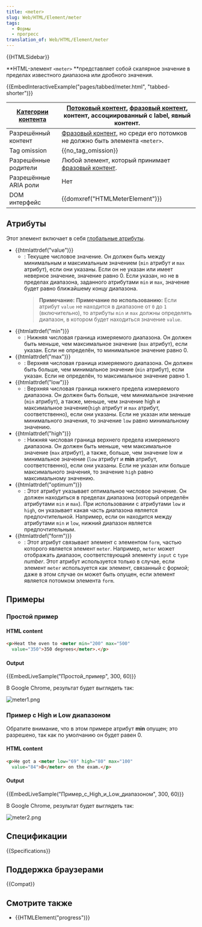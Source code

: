```yaml
---
title: <meter>
slug: Web/HTML/Element/meter
tags:
  - Формы
  - прогресс
translation_of: Web/HTML/Element/meter
---
```


{{HTMLSidebar}}

**HTML-элемент `<meter>` **представляет собой скалярное значение в пределах известного диапазона или дробного значения.

{{EmbedInteractiveExample("pages/tabbed/meter.html", "tabbed-shorter")}}

| [Категории контента](/ru/docs/HTML/Content_categories) | [Потоковый контент](/ru/docs/Web/HTML/Content_categories#Flow_content), [фразовый контент](/ru/docs/Web/HTML/Content_categories#Phrasing_content), контент, ассоциированный с label, явный контент. |
| ------------------------------------------------------ | --------------------------------------------------------------------------------------------------------------------------------------------------------------------------------------------------- |
| Разрешённый контент                                    | [Фразовый контент](/ru/docs/Web/HTML/Content_categories#Phrasing_content), но среди его потомков не должно быть элемента `<meter>`.                                                                 |
| Tag omission                                           | {{no_tag_omission}}                                                                                                                                                                            |
| Разрешённые родители                                   | Любой элемент, который принимает [фразовый контент](/ru/docs/Web/HTML/Content_categories#Phrasing_content).                                                                                         |
| Разрешённые ARIA роли                                  | Нет                                                                                                                                                                                                 |
| DOM интерфейс                                          | {{domxref("HTMLMeterElement")}}                                                                                                                                                            |

## Атрибуты

Этот элемент включает в себя [глобальные атрибуты](/ru/docs/Web/HTML/Global_attributes).

- {{htmlattrdef("value")}}
  - : Текущее числовое значение. Он должен быть между минимальным и максимальным значением (`min` атрибут и `max` атрибут), если они указаны. Если он не указан или имеет неверное значение, значение равно 0. Если указан, но не в пределах диапазона, заданного атрибутами `min` и `max`, значение будет равно ближайшему концу диапазона.
    > **Примечание:** **Примечание по использованию:** Если атрибут `value` не находится в диапазоне от `0` до `1` (включительно), то атрибуты `min` и `max` должны определять диапазон, в котором будет находиться значение `value`.
- {{htmlattrdef("min")}}
  - : Нижняя числовая граница измеряемого диапазона. Он должен быть меньше, чем максимальное значение (`max` атрибут), если указан. Если не определён, то минимальное значение равно 0.
- {{htmlattrdef("max")}}
  - : Верхняя числовая граница измеряемого диапазона. Он должен быть больше, чем минимальное значение (`min` атрибут), если указан. Если не определён, то максимальное значение равно 1.
- {{htmlattrdef("low")}}
  - : Верхняя числовая граница нижнего предела измеряемого диапазона. Он должен быть больше, чем минимальное значение (`min` атрибут), а также, меньше, чем значение high и максимальное значение(`high` атрибут и `max` атрибут, соответственно), если они указаны. Если не указан или меньше минимального значения, то значение `low` равно минимальному значению.
- {{htmlattrdef("high")}}
  - : Нижняя числовая граница верхнего предела измеряемого диапазона. Он должен быть меньше, чем максимальное значение (`max` атрибут), а также, больше, чем значение low и минимальное значение (`low` атрибут и **min** атрибут, соответственно), если они указаны. Если не указан или больше максимального значения, то значение `high` равно максимальному значению.
- {{htmlattrdef("optimum")}}
  - : Этот атрибут указывает оптимальное числовое значение. Он должен находиться в пределах диапазона (который определён атрибутами `min` и `max`). При использовании с атрибутами `low` и `high`, он указывает какая часть диапазона является предпочтительной. Например, если он находится между атрибутами `min` и `low`, нижний диапазон является предпочтительным.
- {{htmlattrdef("form")}}
  - : Этот атрибут связывает элемент с элементом `form`, частью которого является элемент `meter`. Например, `meter` может отображать диапазон, соответствующий элементу `input` с `type` _number_. Этот атрибут используется только в случае, если элемент `meter` используется как элемент, связанный с формой; даже в этом случае он может быть опущен, если элемент является потомком элемента `form`.

## Примеры

### Простой пример

#### HTML content

```html
<p>Heat the oven to <meter min="200" max="500"
  value="350">350 degrees</meter>.</p>
```

#### Output

{{EmbedLiveSample("Простой_пример", 300, 60)}}

В Google Chrome, результат будет выглядеть так:

![meter1.png](/@api/deki/files/4940/=meter1.png)

### Пример с High и Low диапазоном

Обратите внимание, что в этом примере атрибут **min** опущен; это разрешено, так как по умолчанию он будет равен 0.

#### HTML content

```html
<p>He got a <meter low="69" high="80" max="100"
  value="84">B</meter> on the exam.</p>
```

#### Output

{{EmbedLiveSample("Пример_с_High_и_Low_диапазоном", 300, 60)}}

В Google Chrome, результат будет выглядеть так:

![meter2.png](/@api/deki/files/4941/=meter2.png)

## Спецификации

{{Specifications}}

## Поддержка браузерами

{{Compat}}

## Смотрите также

- {{HTMLElement("progress")}}
